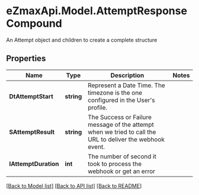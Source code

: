 # eZmaxApi.Model.AttemptResponseCompound
An Attempt object and children to create a complete structure

## Properties

Name | Type | Description | Notes
------------ | ------------- | ------------- | -------------
**DtAttemptStart** | **string** | Represent a Date Time. The timezone is the one configured in the User&#39;s profile. | 
**SAttemptResult** | **string** | The Success or Failure message of the attempt when we tried to call the URL to deliver the webhook event. | 
**IAttemptDuration** | **int** | The number of second it took to process the webhook or get an error | 

[[Back to Model list]](../README.md#documentation-for-models) [[Back to API list]](../README.md#documentation-for-api-endpoints) [[Back to README]](../README.md)

